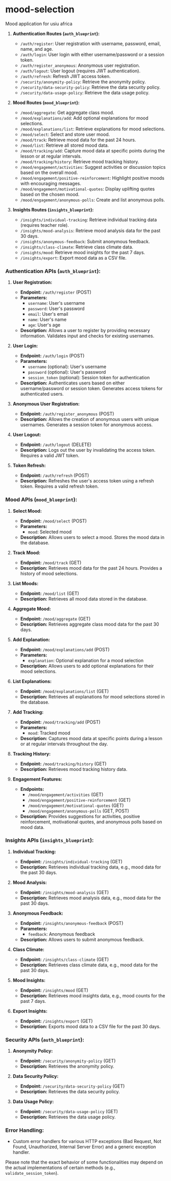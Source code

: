 # mood-selection
Mood application for usiu africa


1. **Authentication Routes (`auth_blueprint`):**
    - `/auth/register`: User registration with username, password, email, name, and age.
    - `/auth/login`: User login with either username/password or a session token.
    - `/auth/register_anonymous`: Anonymous user registration.
    - `/auth/logout`: User logout (requires JWT authentication).
    - `/auth/refresh`: Refresh JWT access token.
    - `/security/anonymity-policy`: Retrieve the anonymity policy.
    - `/security/data-security-policy`: Retrieve the data security policy.
    - `/security/data-usage-policy`: Retrieve the data usage policy.

2. **Mood Routes (`mood_blueprint`):**
    - `/mood/aggregate`: Get aggregate class mood.
    - `/mood/explanations/add`: Add optional explanations for mood selections.
    - `/mood/explanations/list`: Retrieve explanations for mood selections.
    - `/mood/select`: Select and store user mood.
    - `/mood/track`: Retrieve mood data for the past 24 hours.
    - `/mood/list`: Retrieve all stored mood data.
    - `/mood/tracking/add`: Capture mood data at specific points during the lesson or at regular intervals.
    - `/mood/tracking/history`: Retrieve mood tracking history.
    - `/mood/engagement/activities`: Suggest activities or discussion topics based on the overall mood.
    - `/mood/engagement/positive-reinforcement`: Highlight positive moods with encouraging messages.
    - `/mood/engagement/motivational-quotes`: Display uplifting quotes based on the chosen mood.
    - `/mood/engagement/anonymous-polls`: Create and list anonymous polls.

3. **Insights Routes (`insights_blueprint`):**
    - `/insights/individual-tracking`: Retrieve individual tracking data (requires teacher role).
    - `/insights/mood-analysis`: Retrieve mood analysis data for the past 30 days.
    - `/insights/anonymous-feedback`: Submit anonymous feedback.
    - `/insights/class-climate`: Retrieve class climate data.
    - `/insights/mood`: Retrieve mood insights for the past 7 days.
    - `/insights/export`: Export mood data as a CSV file.



### Authentication APIs (`auth_blueprint`):

1. **User Registration:**
   - **Endpoint:** `/auth/register` (POST)
   - **Parameters:**
     - `username`: User's username
     - `password`: User's password
     - `email`: User's email
     - `name`: User's name
     - `age`: User's age
   - **Description:** Allows a user to register by providing necessary information. Validates input and checks for existing usernames.

2. **User Login:**
   - **Endpoint:** `/auth/login` (POST)
   - **Parameters:**
     - `username` (optional): User's username
     - `password` (optional): User's password
     - `session_token` (optional): Session token for authentication
   - **Description:** Authenticates users based on either username/password or session token. Generates access tokens for authenticated users.

3. **Anonymous User Registration:**
   - **Endpoint:** `/auth/register_anonymous` (POST)
   - **Description:** Allows the creation of anonymous users with unique usernames. Generates a session token for anonymous access.

4. **User Logout:**
   - **Endpoint:** `/auth/logout` (DELETE)
   - **Description:** Logs out the user by invalidating the access token. Requires a valid JWT token.

5. **Token Refresh:**
   - **Endpoint:** `/auth/refresh` (POST)
   - **Description:** Refreshes the user's access token using a refresh token. Requires a valid refresh token.





### Mood APIs (`mood_blueprint`):

1. **Select Mood:**
   - **Endpoint:** `/mood/select` (POST)
   - **Parameters:**
     - `mood`: Selected mood
   - **Description:** Allows users to select a mood. Stores the mood data in the database.

2. **Track Mood:**
   - **Endpoint:** `/mood/track` (GET)
   - **Description:** Retrieves mood data for the past 24 hours. Provides a history of mood selections.

3. **List Moods:**
   - **Endpoint:** `/mood/list` (GET)
   - **Description:** Retrieves all mood data stored in the database.

4. **Aggregate Mood:**
   - **Endpoint:** `/mood/aggregate` (GET)
   - **Description:** Retrieves aggregate class mood data for the past 30 days.

5. **Add Explanation:**
   - **Endpoint:** `/mood/explanations/add` (POST)
   - **Parameters:**
     - `explanation`: Optional explanation for a mood selection
   - **Description:** Allows users to add optional explanations for their mood selections.

6. **List Explanations:**
   - **Endpoint:** `/mood/explanations/list` (GET)
   - **Description:** Retrieves all explanations for mood selections stored in the database.

7. **Add Tracking:**
   - **Endpoint:** `/mood/tracking/add` (POST)
   - **Parameters:**
     - `mood`: Tracked mood
   - **Description:** Captures mood data at specific points during a lesson or at regular intervals throughout the day.

8. **Tracking History:**
   - **Endpoint:** `/mood/tracking/history` (GET)
   - **Description:** Retrieves mood tracking history data.

9. **Engagement Features:**
   - **Endpoints:**
     - `/mood/engagement/activities` (GET)
     - `/mood/engagement/positive-reinforcement` (GET)
     - `/mood/engagement/motivational-quotes` (GET)
     - `/mood/engagement/anonymous-polls` (GET, POST)
   - **Description:** Provides suggestions for activities, positive reinforcement, motivational quotes, and anonymous polls based on mood data.



   

### Insights APIs (`insights_blueprint`):

1. **Individual Tracking:**
   - **Endpoint:** `/insights/individual-tracking` (GET)
   - **Description:** Retrieves individual tracking data, e.g., mood data for the past 30 days.

2. **Mood Analysis:**
   - **Endpoint:** `/insights/mood-analysis` (GET)
   - **Description:** Retrieves mood analysis data, e.g., mood data for the past 30 days.

3. **Anonymous Feedback:**
   - **Endpoint:** `/insights/anonymous-feedback` (POST)
   - **Parameters:**
     - `feedback`: Anonymous feedback
   - **Description:** Allows users to submit anonymous feedback.

4. **Class Climate:**
   - **Endpoint:** `/insights/class-climate` (GET)
   - **Description:** Retrieves class climate data, e.g., mood data for the past 30 days.

5. **Mood Insights:**
   - **Endpoint:** `/insights/mood` (GET)
   - **Description:** Retrieves mood insights data, e.g., mood counts for the past 7 days.

6. **Export Insights:**
   - **Endpoint:** `/insights/export` (GET)
   - **Description:** Exports mood data to a CSV file for the past 30 days.

### Security APIs (`auth_blueprint`):

1. **Anonymity Policy:**
   - **Endpoint:** `/security/anonymity-policy` (GET)
   - **Description:** Retrieves the anonymity policy.

2. **Data Security Policy:**
   - **Endpoint:** `/security/data-security-policy` (GET)
   - **Description:** Retrieves the data security policy.

3. **Data Usage Policy:**
   - **Endpoint:** `/security/data-usage-policy` (GET)
   - **Description:** Retrieves the data usage policy.

### Error Handling:
   - Custom error handlers for various HTTP exceptions (Bad Request, Not Found, Unauthorized, Internal Server Error) and a generic exception handler.

Please note that the exact behavior of some functionalities may depend on the actual implementations of certain methods (e.g., `validate_session_token`).

